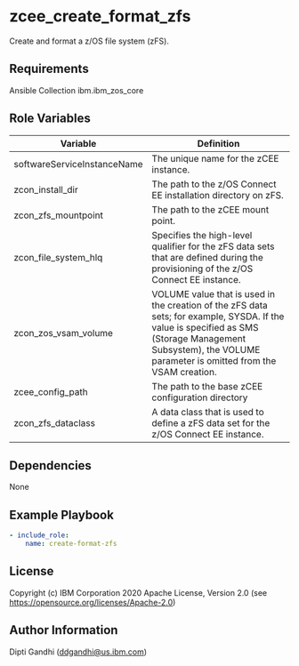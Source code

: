 zcee_create_format_zfs
=========

Create and format a z/OS file system (zFS).

Requirements
------------

Ansible Collection ibm.ibm_zos_core

Role Variables
--------------

| Variable                    | Definition                                                                                                                                                                                                                                                                                                                                                                                                                                                                                    |
| --------------------------- | --------------------------------------------------------------------------------------------------------------------------------------------------------------------------------------------------------------------------------------------------------------------------------------------------------------------------------------------------------------------------------------------------------------------------------------------------------------------------------------------- |
| softwareServiceInstanceName      | The unique name for the zCEE instance.                                                                                                                                                                                                                                                                                                              |
| zcon_install_dir                 |   The path to the z/OS Connect EE installation directory on zFS.                                                                                                                                                                                                                                                                                                                                                                                                                                            |
| zcon_zfs_mountpoint              | The path to the zCEE mount point.                                                                                                                                                                                                                                                                                                                                                                                                    |
| zcon_file_system_hlq             | Specifies the high-level qualifier for the zFS data sets that are defined during the provisioning of the z/OS Connect EE instance.                                                                                                                                                                                                                                                                                                                                                                                                                                                               |
| zcon_zos_vsam_volume             |VOLUME value that is used in the creation of the zFS data sets; for example, SYSDA. If the value is specified as SMS (Storage Management Subsystem), the VOLUME parameter is omitted from the VSAM creation.
| zcee_config_path                 | The path to the base zCEE configuration directory                                                                                                                                                                                                                                                                                                                                                                                                                                             |                                                                                                                                                                                                                                                                                                                                                    
| zcon_zfs_dataclass               |  A data class that is used to define a zFS data set for the z/OS Connect EE instance.                                                                                                                                                                                                                                                                                                                                                                                                         |                                                                                                                                                                                                                                                                                                                                                                                                                                                                                                                                                                                                                                                                                                                                                                                                                                                                                                                                                                                                                                                                                                                                                                                                                                                              


Dependencies
------------

None

Example Playbook
----------------

```yaml
- include_role:
    name: create-format-zfs
```

License
-------

Copyright (c) IBM Corporation 2020 Apache License, Version 2.0 (see https://opensource.org/licenses/Apache-2.0)

Author Information
------------------

Dipti Gandhi (ddgandhi@us.ibm.com)
